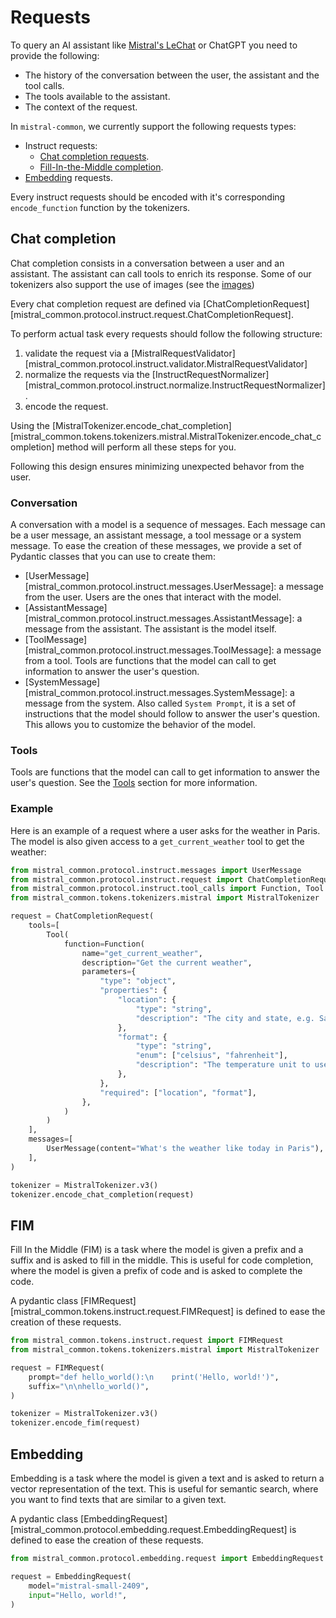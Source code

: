 # Requests

To query an AI assistant like [Mistral's LeChat](https://chat.mistral.ai/chat) or ChatGPT you need to provide the following:

- The history of the conversation between the user, the assistant and the tool calls.
- The tools available to the assistant.
- The context of the request.

In `mistral-common`, we currently support the following requests types:

- Instruct requests:
    - [Chat completion requests](#chat-completion).
    - [Fill-In-the-Middle completion](#fim).
- [Embedding](#embedding) requests.

Every instruct requests should be encoded with it's corresponding `encode_function` function by the tokenizers.


## Chat completion

Chat completion consists in a conversation between a user and an assistant. The assistant can call tools to enrich its response. Some of our tokenizers also support the use of images (see the [images](./images.md))

Every chat completion request are defined via [ChatCompletionRequest][mistral_common.protocol.instruct.request.ChatCompletionRequest].

To perform actual task every requests should follow the following structure:

1. validate the request via a [MistralRequestValidator][mistral_common.protocol.instruct.validator.MistralRequestValidator]
2. normalize the requests via the [InstructRequestNormalizer][mistral_common.protocol.instruct.normalize.InstructRequestNormalizer].
3. encode the request.

Using the [MistralTokenizer.encode_chat_completion][mistral_common.tokens.tokenizers.mistral.MistralTokenizer.encode_chat_completion] method will perform all these steps for you.

Following this design ensures minimizing unexpected behavor from the user.

### Conversation

A conversation with a model is a sequence of messages. Each message can be a user message, an assistant message, a tool message or a system message. To ease the creation of these messages, we provide a set of Pydantic classes that you can use to create them:

- [UserMessage][mistral_common.protocol.instruct.messages.UserMessage]: a message from the user. Users are the ones that interact with the model.
- [AssistantMessage][mistral_common.protocol.instruct.messages.AssistantMessage]: a message from the assistant. The assistant is the model itself.
- [ToolMessage][mistral_common.protocol.instruct.messages.ToolMessage]: a message from a tool. Tools are functions that the model can call to get information to answer the user's question.
- [SystemMessage][mistral_common.protocol.instruct.messages.SystemMessage]: a message from the system. Also called `System Prompt`, it is a set of instructions that the model should follow to answer the user's question. This allows you to customize the behavior of the model.

### Tools

Tools are functions that the model can call to get information to answer the user's question. See the [Tools](./tools.md) section for more information.

### Example

Here is an example of a request where a user asks for the weather in Paris. The model is also given access to a `get_current_weather` tool to get the weather:

```python
from mistral_common.protocol.instruct.messages import UserMessage
from mistral_common.protocol.instruct.request import ChatCompletionRequest
from mistral_common.protocol.instruct.tool_calls import Function, Tool
from mistral_common.tokens.tokenizers.mistral import MistralTokenizer

request = ChatCompletionRequest(
    tools=[
        Tool(
            function=Function(
                name="get_current_weather",
                description="Get the current weather",
                parameters={
                    "type": "object",
                    "properties": {
                        "location": {
                            "type": "string",
                            "description": "The city and state, e.g. San Francisco, CA",
                        },
                        "format": {
                            "type": "string",
                            "enum": ["celsius", "fahrenheit"],
                            "description": "The temperature unit to use. Infer this from the user's location.",
                        },
                    },
                    "required": ["location", "format"],
                },
            )
        )
    ],
    messages=[
        UserMessage(content="What's the weather like today in Paris"),
    ],
)

tokenizer = MistralTokenizer.v3()
tokenizer.encode_chat_completion(request)
```

## FIM

Fill In the Middle (FIM) is a task where the model is given a prefix and a suffix and is asked to fill in the middle. This is useful for code completion, where the model is given a prefix of code and is asked to complete the code.

A pydantic class [FIMRequest][mistral_common.tokens.instruct.request.FIMRequest] is defined to ease the creation of these requests.

```python
from mistral_common.tokens.instruct.request import FIMRequest
from mistral_common.tokens.tokenizers.mistral import MistralTokenizer

request = FIMRequest(
    prompt="def hello_world():\n    print('Hello, world!')",
    suffix="\n\nhello_world()",
)

tokenizer = MistralTokenizer.v3()
tokenizer.encode_fim(request)
```

## Embedding

Embedding is a task where the model is given a text and is asked to return a vector representation of the text. This is useful for semantic search, where you want to find texts that are similar to a given text.

A pydantic class [EmbeddingRequest][mistral_common.protocol.embedding.request.EmbeddingRequest] is defined to ease the creation of these requests.

```python
from mistral_common.protocol.embedding.request import EmbeddingRequest

request = EmbeddingRequest(
    model="mistral-small-2409",
    input="Hello, world!",
)
```
